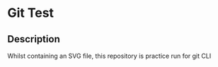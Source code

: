 # Git Test

## Description

Whilst containing an SVG file, this repository is  practice run for  git CLI